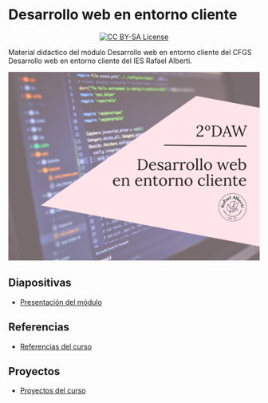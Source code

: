 # Desarrollo web en entorno cliente

<p align="center">
  <a href="LICENSE">
      <img src="https://img.shields.io/badge/License-CC%20BY--SA%204.0-lightgrey.svg?longCache=true" alt="CC BY-SA License">
    </a>
</p>

Material didáctico del módulo Desarrollo web en entorno cliente del CFGS Desarrollo web en entorno cliente del IES Rafael Alberti.

<p align="center">
  <img src="logos/DWE-22-23-moodle.png" alt="Cover Desarrollo web en entorno cliente">
</p>

## Diapositivas

- [Presentación del módulo](https://0xmrivas.github.io/material-DWEC/slides/presentacion.html)

## Referencias

- [Referencias del curso](https://0xmrivas.github.io/material-DWEC/docs/referencias)

## Proyectos
- [Proyectos del curso](https://0xmrivas.github.io/material-DWEC/docs/proyectos/)